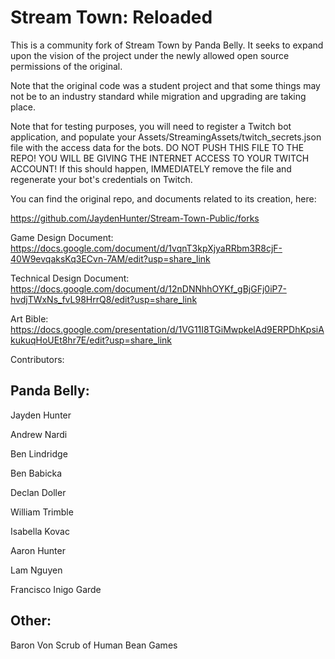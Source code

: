 # Stream Town: Reloaded
This is a community fork of Stream Town by Panda Belly. It seeks to expand upon the vision of the project under the newly allowed open source permissions of the original.

Note that the original code was a student project and that some things may not be to an industry standard while migration and upgrading are taking place.

Note that for testing purposes, you will need to register a Twitch bot application, and populate your Assets/StreamingAssets/twitch_secrets.json file with the access data for the bots.
DO NOT PUSH THIS FILE TO THE REPO! YOU WILL BE GIVING THE INTERNET ACCESS TO YOUR TWITCH ACCOUNT! If this should happen, IMMEDIATELY remove the file and regenerate your bot's credentials on Twitch.

You can find the original repo, and documents related to its creation, here:

https://github.com/JaydenHunter/Stream-Town-Public/forks

Game Design Document: https://docs.google.com/document/d/1vqnT3kpXjyaRRbm3R8cjF-40W9evqaksKq3ECvn-7AM/edit?usp=share_link

Technical Design Document: https://docs.google.com/document/d/12nDNNhhOYKf_gBjGFj0iP7-hvdjTWxNs_fvL98HrrQ8/edit?usp=share_link

Art Bible: https://docs.google.com/presentation/d/1VG11I8TGiMwpkelAd9ERPDhKpsiAkukuqHoUEt8hr7E/edit?usp=share_link

Contributors:

## Panda Belly: 

Jayden Hunter

Andrew Nardi

Ben Lindridge

Ben Babicka

Declan Doller

William Trimble

Isabella Kovac

Aaron Hunter

Lam Nguyen

Francisco Inigo Garde

## Other:

Baron Von Scrub of Human Bean Games

